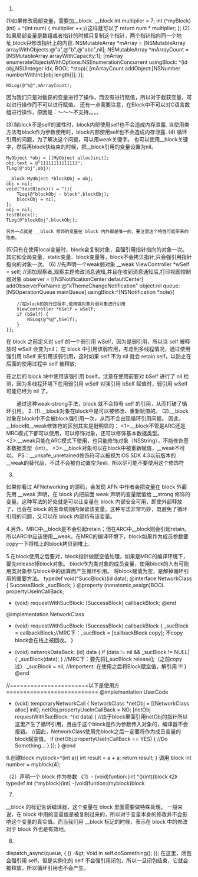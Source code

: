 1.
(1)如果修改局部变量，需要加__block.
__block int multiplier = 7;
     int (^myBlock)(int) = ^(int num) {
         multiplier ++;//这样就可以了
         return num * multiplier;
     };
(2)如果局部变量是数组或者指针的时候只复制这个指针，两个指针指向同一个地址,block只修改指针上的内容.
NSMutableArray *mArray = [NSMutableArray arrayWithObjects:@"a",@"b",@"abc",nil];
    NSMutableArray *mArrayCount = [NSMutableArray arrayWithCapacity:1];
    [mArray enumerateObjectsWithOptions:NSEnumerationConcurrent usingBlock: ^(id obj,NSUInteger idx, BOOL *stop){
        [mArrayCount addObject:[NSNumber numberWithInt:[obj length]]];
    }];
   
    NSLog(@"%@",mArrayCount);
 因为我们只是对截获的变量进行了操作，而没有进行赋值，所以对于截获变量，可以进行操作而不可以进行赋值。
 还有一点需要注意，在Block中不可以对C语言数组进行操作，原因是：～～～不支持。。。。
 
 (3)当block不是self的属性时，block内部使用self也不会造成内存泄露.
 当使用类方法有block作为参数使用时，block内部使用self也不会造成内存泄露.
(4) 
循环引用的问题，为了解决这个问题，可以用weak关键字。
也可以使用__block关键字，然后再block快结束的时候，把__block引用的变量设置为nil。

    MyObject *obj = [[MyObject alloc]init];  
    obj.text = @"11111111111111";  
    TLog(@"obj",obj);  
      
    __block MyObject *blockObj = obj;  
    obj = nil;  
    void(^testBlock)() = ^(){  
        TLog(@"blockObj - block",blockObj);  
        blockObj = nil;  
    };  
    obj = nil;  
    testBlock();  
    TLog(@"blockObj",blockObj);
    
    另外一点就是 __block 修饰的变量在 block 内外都是唯一的，要注意这个特性可能带来的隐患。
(5)只有在使用local变量时，block会复制对象，且强引用指针指向的对象一次。其它如全局变量、static变量、block变量等，block不会拷贝指针,只会强引用指针指向的对象一次。
(6)
//先声明一个weak弱对象
    __weak ViewController *wSelf = self;
    //添加观察者,观察主题修改消息通知,并且在收到消息通知后,打印视图控制器对象
    observer = [[NSNotificationCenter defaultCenter] addObserverForName:@"kThemeChangeNotification" object:nil queue:[NSOperationQueue mainQueue] usingBlock:^(NSNotification *note){

        //在block的执行过程中,使用强对象对弱对象进行引用
        ViewController *bSelf = wSelf;
        if (bSelf) {
            NSLog(@"%@",bSelf);
        }
    }];
 
在 block 之前定义对 self 的一个弱引用 wSelf，因为是弱引用，所以当 self 被释放时 wSelf 会变为nil；
在 block 中引用该弱应用，考虑到多线程情况，通过使用强引用 bSelf 来引用该弱引用，这时如果 self 不为 nil 就会 retain self，以防止在后面的使用过程中 self 被释放;

在之后的 block 块中使用该强引用 bself，注意在使用前要对 bSelf 进行了 nil 检测，因为多线程环境下在用弱引用 wSelf 对强引用 bSelf 赋值时，弱引用 wSelf 可能已经为 nil 了。

　　通过这种weak-strong手法，block 就不会持有 self 的引用，从而打破了循环引用。
2.
(1).__block对象在block中是可以被修改、重新赋值的。
(2).__block对象在block中不会被block强引用一次，从而不会出现循环引用问题。
因此，__block和__weak修饰符的区别其实是挺明显的：
<1>.__block不管是ARC还是MRC模式下都可以使用，可以修饰对象，还可以修饰基本数据类型。
<2>.__weak只能在ARC模式下使用，也只能修饰对象（NSString），不能修饰基本数据类型（int）。
<3>.__block对象可以在block中被重新赋值，__weak不可以。
PS：__unsafe_unretained修饰符可以被视为iOS SDK 4.3以前版本的__weak的替代品，不过不会被自动置空为nil。所以尽可能不要使用这个修饰符

3.
如果你看过 AFNetworking 的源码，会发现 AFN 中作者会把变量在 block 外面先用 __weak 声明，在 block 内把前面 weak 声明的变量赋值给 __strong 修饰的变量。这种写法的好处就是可以让变量在 block 内部安全可用，即使外部释放了，也会在 block 的生命周期内保留该变量。这种写法非常巧妙，既避免了循环引用的问题，又可以在 block 内部持有该变量。


4.另外，MRC中__block是不会引起retain；但在ARC中__block则会引起retain。所以ARC中应该使用__weak。在MRC的编译环境下，block如果作为成员参数要copy一下将栈上的block拷贝到堆上.

5.在block使用之后要对，block指针做赋空值处理，如果是MRC的编译环境下，要先release掉block对象。
block作为类对象的成员变量，使用block的人有可能用类对象参与block中的运算而产生循环引用。
将block赋值为空，是解掉循环引用的重要方法。
typedef void(^SuccBlock)(id data);
@interface NetworkClass {
    SuccessBlock _sucBlock;
}
@property (nonatomic,assign)BOOL propertyUseInCallBack;
- (void) requestWithSucBlock: (SuccessBlock) callbackBlock;
@end
 
@implementation NetworkClass
- (void) requestWithSucBlock: (SuccessBlock) callbackBlock {
    _sucBlock = callbackBlock;//MRC下：_sucBlock = [callbackBlock copy]; 不copy block会在栈上被回收。
}
 
- (void) netwrokDataBack: (id) data {
    if (data != nil && _sucBlock != NULL) {
        _sucBlock(data);
    }
    //MRC下：要先将[_sucBlock release];（之前copy过）
    _sucBlock = nil; //Importent: 在使用之后将Block赋空值，解引用 !!!
}
@end
 
//=======================以下是使用方===========================
@implementation UserCode
- (void) temporaryNetworkCall
{
    NetworkClass *netObj = [[NetworkClass alloc] init];
    netObj.propertyUseInCallBack = NO;
    [netObj requestWithSucBlock: ^(id data) {
        //由于block里面引用netObj的指针所以这里产生了循环引用，且由于这个block是作为参数传入对象的，编译器不会报错。
        //因此，NetworkClass使用完block之后一定要将作为成员变量的block赋空值。
        if (netObj.propertyUseInCallBack == YES) {
            //Do Something...
        }
    }];
}
@end

6.创建block
myblock=^(int a){
	int result = a + a;
	return result;
}
 调用 block
int number = myblock(4); 

（2）声明一个 block 作为参数 
《1》- (void)funtion:(int ^()(int))block
《2》typedef int (^myblock)(int)
-(void)funtion:(myblock)block

7.
__block 的标记告诉编译器，这个变量在 block 里面需要做特殊处理。
一般来说，在 block 中用的变量值是被复制过来的，所以对于变量本身的修改并不会影响这个变量的真实值。而当我们用 __block 标记的时候，表示在 block 中的修改对于 block 外也是有效地。

8.

dispatch_async(queue, { () -&amp;gt; Void in
   self.doSomething();
});
在这里，闭包会强引用 self，但是实例化的 self 不会强引用闭包，所以一旦闭包结束，它就会被释放，所以循环引用也不会产生。











